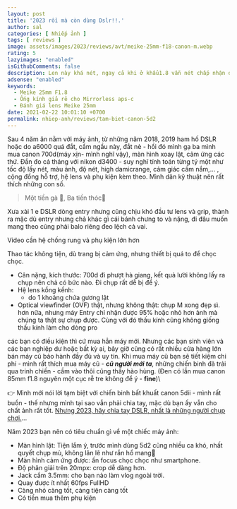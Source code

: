 ```yaml
---
layout: post
title: '2023 rồi mà còn dùng Dslr!!.'
author: sal
categories: [ Nhiếp ảnh ]
tags: [ reviews ]
image: assets/images/2023/reviews/avt/meike-25mm-f18-canon-m.webp
rating: 5
lazyimages: "enabled"
isGithubComments: false
description: Len này khá nét, ngay cả khi ở khẩu1.8 vẫn nét chấp nhận được, và bokeh khá đẹp. Vòng khẩu, vòng lấy nét siêu mượt
adsense: "enabled"
keywords:
  - Meike 25mm F1.8
  - Ống kính giả rẻ cho Mirrorless aps-c
  - Đánh giá lens Meike 25mm
date: 2021-02-22 10:01:10 +0700
permalink: nhiep-anh/reviews/tam-biet-canon-5d2
---
```


Sau 4 năm ăn nằm với máy ảnh, từ những năm 2018, 2019 ham hố DSLR hoặc do a6000 quá đắt, cầm ngầu này, đắt nè - hồi đó mình gạ ba mình mua canon 700d(máy xịn- mình nghĩ vậy), màn hình xoay lật, cảm ứng các thứ. Đắn đo cả tháng với nikon d3400 - suy nghĩ tính toán từng tý một như tốc độ lấy nét, màu ảnh, độ nét, high damicrange, cảm giác cầm nắm,… , cộng đồng hỗ trợ, hệ lens và phụ kiện kèm theo. Mình dân kỹ thuật nên rất thích những con số.

> Một tiền gà 🐔, Ba tiền thóc🌾

Xưa xài 1 e DSLR dòng entry nhưng cũng chịu khó đầu tư lens và grip, thành ra mặc dù entry nhưng chả khác gì cái bánh chưng to và nặng, đi đâu muốn mang theo cũng phải balo riêng đeo lệch cả vai.

Video cần hệ chống rung và phụ kiện lớn hơn

Thao tác không tiện, dù trang bị cảm ứng, nhưng thiết bị quá to để chọc chọc.
*  Cân nặng, kích thước: 700d đi phượt hà giang, kết quả lười không lấy ra chụp nên chả có bức nào. Đi chụp rất dễ bị để ý.
* Hệ lens kồng kềnh:
  * do 1 khoảng chứa gương lật
* Optical viewfinder (OVF) thật, nhưng không thật: chụp M xong đẹp sì. hơn nữa, nhưng máy Entry chỉ nhận được 95% hoặc nhỏ hơn ảnh mà chúng ta thật sự chụp được. Cùng với đó thấu kính cũng không giống thấu kính làm cho dòng pro

các bạn có điều kiện thì cứ mua hẳn máy mới. Nhưng các bạn sinh viên và các bạn nghiệp dư hoặc bất kỳ ai, bây giờ cũng có rất nhiều cửa hàng lớn bán máy cũ bảo hành đầy đủ và uy tín. Khi mua máy cũ bạn sẽ tiết kiệm chi phí - mình rất thích mua máy cũ - **_cũ người mới ta_**, những chiến binh đã trải qua trinh chiến - cầm vào thôi cũng thấy hào hùng. (Đen có lần mua canon 85mm f1.8 nguyên một cục rễ tre không để ý - **fine**)\\

👉 Mình mới nói lời tạm biệt với chiến binh bất khuất canon 5dii - mình rất buồn - thế nhưng mình tại sao vẫn phải chia tay, mặc dù bạn ấy vẫn cho chất ảnh rất tốt. [Nhưng 2023, hãy chia tay DSLR, nhất là những người chụp chơi.](../reviews/tam-biet-canon-5d2)...

Năm 2023 bạn nên có tiêu chuẩn gì về một chiếc máy ảnh:
* Màn hình lật: Tiện lắm ý, trước mình dùng 5d2 cũng nhiều ca khó, nhất quyết chụp mù, không lăn lê như rắn hổ mang🐍
* Màn hình cảm ứng được: ấn focus chọc chọc như smartphone.
* Độ phân giải trên 20mpx: crop dễ dàng hơn.
* Jack cắm 3.5mm: cho bạn nào làm vlog ngoài trời.
* Quay được ít nhất 60fps FullHD
* Càng nhỏ càng tốt, càng tiện càng tốt
* Có tiền mua thêm phụ kiện
